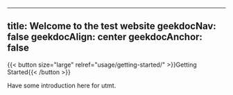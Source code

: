 
---
title: Welcome to the test website
geekdocNav: false
geekdocAlign: center
geekdocAnchor: false
---

{{< button size="large" relref="usage/getting-started/" >}}Getting Started{{< /button >}}


Have some introduction here for utmt.
